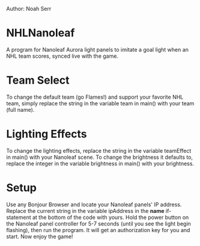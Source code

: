 Author: Noah Serr

# NHLNanoleaf
A program for Nanoleaf Aurora light panels to imitate a goal light when an NHL team scores, synced live with the game.

# Team Select
To change the default team (go Flames!) and support your favorite NHL team, simply replace the string in the variable team in main() with your team (full name).

# Lighting Effects
To change the lighting effects, replace the string in the variable teamEffect in main() with your Nanoleaf scene. To change the brightness it defaults to, replace the integer in the variable brightness in main() with your brightness.

# Setup
Use any Bonjour Browser and locate your Nanoleaf panels' IP address. Replace the current string in the variable ipAddress in the __name__ if-statement at the bottom of the code with yours. Hold the power button on the Nanoleaf panel controller for 5-7 seconds (until you see the light begin flashing), then run the program. It will get an authorization key for you and start. Now enjoy the game!
